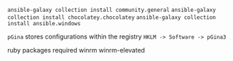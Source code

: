 
`ansible-galaxy collection install community.general` 
`ansible-galaxy collection install chocolatey.chocolatey`
`ansible-galaxy collection install ansible.windows`


`pGina` stores configurations within the registry `HKLM -> Software -> pGina3`

ruby packages required
winrm
winrm-elevated